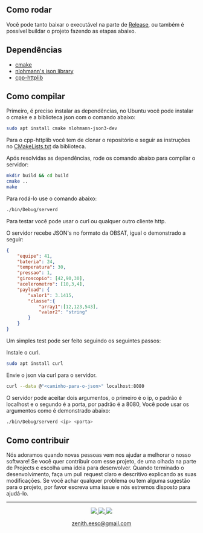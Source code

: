 ## Como rodar

Você pode tanto baixar o executável na parte de [Release](https://github.com/zenitheesc/serverd/releases), ou também é possível buildar
o projeto fazendo as etapas abaixo.

## Dependências

- [cmake](https://cmake.org/)
- [nlohmann's json library](https://github.com/nlohmann/json)
- [cpp-httplib](https://github.com/yhirose/cpp-httplib)

## Como compilar

Primeiro, é preciso instalar as dependências, no Ubuntu você pode instalar o cmake e a biblioteca json com o comando abaixo:

```bash
sudo apt install cmake nlohmann-json3-dev
```

Para o cpp-httplib você tem de clonar o repositório e seguir as instruções no [CMakeLists.txt](https://github.com/yhirose/cpp-httplib/blob/master/CMakeLists.txt) da biblioteca.

Após resolvidas as dependências, rode os comando abaixo para compilar o servidor:

```bash
mkdir build && cd build
cmake ..
make
```

Para rodá-lo use o comando abaixo:

```bash
./bin/Debug/serverd
```

Para testar você pode usar o curl ou qualquer outro cliente http.

O servidor recebe JSON's no formato da OBSAT, igual o demonstrado a seguir:

```json
{
	"equipe": 41,
	"bateria": 24,
	"temperatura": 30,
	"pressao": 1,
	"giroscopio": [42,90,30],
	"acelerometro": [10,3,4],
	"payload": {
		"valor1": 3.1415,
		"classe":{
			"array1":[12,123,543],
			"valor2": "string"
		}
	}
}
```

Um simples test pode ser feito seguindo os seguintes passos:

Instale o curl.

```bash
sudo apt install curl
```

Envie o json via curl para o servidor.

```bash
curl --data @"<caminho-para-o-json>" localhost:8080
```

O servidor pode aceitar dois argumentos, o primeiro é o ip, o padrão é localhost
e o segundo é a porta, por padrão é a 8080, Você pode usar os argumentos como é demonstrado abaixo:

```bash
./bin/Debug/serverd <ip> <porta>
```

## Como contribuir

Nós adoramos quando novas pessoas vem nos ajudar a melhorar o nosso software! Se você quer contribuir com esse projeto, de uma olhada na parte de Projects e escolha uma ideia para desenvolver. Quando terminado o desenvolvimento, faça um pull request claro e descritivo explicando as suas modificações.
Se você achar qualquer problema ou tem alguma sugestão para o projeto, por favor escreva uma issue e nós estremos disposto para ajudá-lo.

---

<p align="center">
    <a href="http://zenith.eesc.usp.br">
    <img src="https://img.shields.io/badge/Check%20out-Zenith's Oficial Website-black?style=for-the-badge" />
    </a>
    <a href="https://www.facebook.com/zenitheesc">
    <img src="https://img.shields.io/badge/Like%20us%20on-facebook-blue?style=for-the-badge"/>
    </a>
    <a href="https://www.instagram.com/zenith_eesc/">
    <img src="https://img.shields.io/badge/Follow%20us%20on-Instagram-red?style=for-the-badge"/>
    </a>

</p>
<p align = "center">
<a href="zenith.eesc@gmail.com">zenith.eesc@gmail.com</a>
</p>
